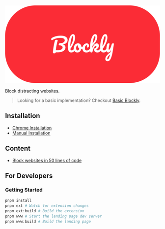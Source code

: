![Blockly](./images/logo.png)

Block distracting websites.

> Looking for a basic implementation? Checkout [Basic Blockly](./basic/).

## Installation

- [Chrome Installation](https://chromewebstore.google.com/detail/blockly/mhnpimenpmkaflocjebpejaidjlgnmhm)
- [Manual Installation](./installation.md)

## Content

- [Block websites in 50 lines of code](https://www.jxd.dev/blog/block-websites-in-50-lines)

## For Developers

### Getting Started

```sh
pnpm install
pnpm ext # Watch for extension changes
pnpm ext:build # Build the extension
pnpm www # Start the landing page dev server
pnpm www:build # Build the landing page
```
